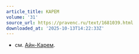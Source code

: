 ```yaml
---
article_title: КАРЕМ
volume: '31'
source_url: https://pravenc.ru/text/1681039.html
downloaded_at: '2025-10-13T14:22:33Z'
---
```


- см. [Айн-Карем](https://pravenc.ru/text/Айн-Карем.html).
